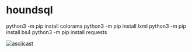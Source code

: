 # houndsql

python3 -m pip install colorama
python3 -m pip install lxml
python3 -m pip install bs4
python3 -m pip install requests

[![asciicast](https://asciinema.org/a/Ca0Q0KKfIs1uXunV0ZtKEBusu.svg)](https://asciinema.org/a/Ca0Q0KKfIs1uXunV0ZtKEBusu)
